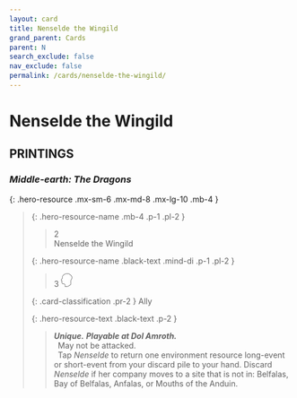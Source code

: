 ```yaml
---
layout: card
title: Nenselde the Wingild
grand_parent: Cards
parent: N
search_exclude: false
nav_exclude: false
permalink: /cards/nenselde-the-wingild/
---
```


# Nenselde the Wingild


## PRINTINGS


### _Middle-earth: The Dragons_

{: .hero-resource .mx-sm-6 .mx-md-8 .mx-lg-10 .mb-4 }
> {: .hero-resource-name .mb-4 .p-1 .pl-2 }
> > <div class="card-mp">2</div>
> > <div class="card-name">Nenselde the Wingild</div>
>
> {: .hero-resource-name .black-text .mind-di .p-1 .pl-2 }
> > 3 ![](/assets/images/mind.svg)
>
> {: .card-classification .pr-2 }
> Ally
>
> {: .hero-resource-text .black-text .p-2 }
> > _**Unique.**_ ***Playable at Dol Amroth.*** <br>&ensp;May not be attacked. <br>&ensp;Tap _Nenselde_ to return one environment resource long-event or short-event from your discard pile to your hand. Discard _Nenselde_ if her company moves to a site that is not in: Belfalas, Bay of Belfalas, Anfalas, or Mouths of the Anduin. 
> 
